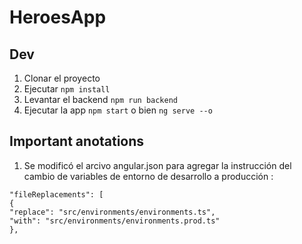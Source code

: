 # HeroesApp

## Dev

1. Clonar el proyecto
2. Ejecutar  ```npm install```
3. Levantar el backend ```npm run backend```
4. Ejecutar la app ```npm start``` o bien ```ng serve --o```

## Important anotations

1. Se modificó el arcivo angular.json para agregar la instrucción del cambio de variables de entorno de desarrollo a producción : 
``` 
"fileReplacements": [
{
"replace": "src/environments/environments.ts",
"with": "src/environments/environments.prod.ts"
}, 
```